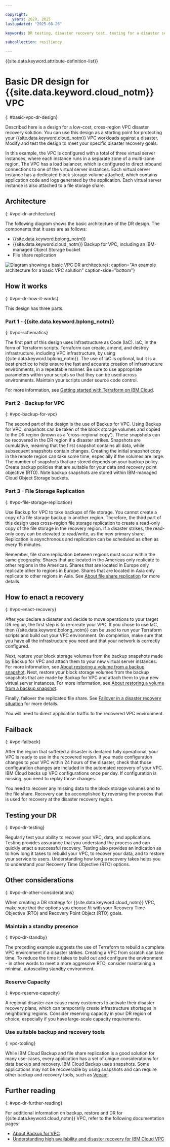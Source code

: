 ```yaml
---

copyright:
   years: 2020, 2025
lastupdated: "2025-08-26"

keywords: DR testing, disaster recovery test, testing for a disaster scenario, dry test, switch over, DR simulation, vpc

subcollection: resiliency

---
```


{{site.data.keyword.attribute-definition-list}}

# Basic DR design for {{site.data.keyword.cloud_notm}} VPC
{: #basic-vpc-dr-design}

Described here is a design for a low-cost, cross-region VPC disaster recovery solution. You can use this design as a starting point for protecting your {{site.data.keyword.cloud_notm}} VPC workloads against a disaster. Modify and test the design to meet your specific disaster recovery goals.

In this example, the VPC is configured with a total of three virtual server instances, where each instance runs in a separate zone of a multi-zone region. The VPC has a load balancer, which is configured to direct inbound connections to one of the virtual server instances. Each virtual server instance has a dedicated block storage volume attached, which contains application code and logs generated by the application. Each virtual server instance is also attached to a file storage share.

## Architecture
{: #vpc-dr-architecture}

The following diagram shows the basic architecture of the DR design. The components that it uses are as follows:

* {{site.data.keyword.bplong_notm}}
* {{site.data.keyword.cloud_notm}} Backup for VPC, including an IBM-managed Object Storage bucket
* File share replication

![Diagram showing a basic VPC DR architecture](images/simple-vpc-dr-arch.svg "An example architecture for a basic VPC solution"){: caption="An example architecture for a basic VPC solution" caption-side="bottom"}


## How it works
{: #vpc-dr-how-it-works}

This design has three parts.

### Part 1 - {{site.data.keyword.bplong_notm}}
{: #vpc-schematics}

The first part of this design uses Infrastructure as Code (IaC). IaC, in the form of Terraform scripts. Terraform can create, amend, and destroy infrastructure, including VPC infrastructure, by using {{site.data.keyword.bplong_notm}}. The use of IaC is optional, but it is a best practice to help ensure the fast and accurate creation of infrastructure environments, in a repeatable manner. Be sure to use appropriate parameters within your scripts so that they can be used across environments. Maintain your scripts under source code control.

For more information, see [Getting started with Terraform on IBM Cloud](/docs/ibm-cloud-provider-for-terraform?topic=ibm-cloud-provider-for-terraform-getting-started).

### Part 2 - Backup for VPC
{: #vpc-backup-for-vpc}

The second part of the design is the use of Backup for VPC. Using Backup for VPC, snapshots can be taken of the block storage volumes and copied to the DR region (known as a 'cross-regional copy'). These snapshots can be recovered in the DR region if a disaster strikes. Snapshots are cumulative, meaning that the first snapshot contains all data, while subsequent snapshots contain changes. Creating the initial snapshot copy in the remote region can take some time, especially if the volumes are large. The number of snapshots that are stored depends on your backup policy. Create backup policies that are suitable for your data and recovery point objective (RTO). Note backup snapshots are stored within IBM-managed Cloud Object Storage buckets.

### Part 3 - File Storage Replication
{: #vpc-file-storage-replication}

Use Backup for VPC to take backups of file storage. You cannot create a copy of a file storage backup in another region. Therefore, the third part of this design uses cross-region file storage replication to create a read-only copy of the file storage in the recovery region. If a disaster strikes, the read-only copy can be elevated to read/write, as the new primary share. Replication is asynchronous and replication can be scheduled as often as every 15 minutes.

Remember, file share replication between regions must occur within the same geography. Shares that are located in the Americas only replicate to other regions in the Americas. Shares that are located in Europe only replicate other to regions in Europe. Shares that are located in Asia only replicate to other regions in Asia. See [About file share replication](/docs/vpc?topic=vpc-file-storage-replication) for more details.

## How to enact a recovery
{: #vpc-enact-recovery}

After you declare a disaster and decide to move operations to your target DR region, the first step is to re-create your VPC. If you chose to use IaC, then {{site.data.keyword.bplong_notm}} can be used to run your Terraform scripts and build out your VPC environment. On completion, make sure that you have all the infrastructure you need and that your network is correctly configured.

Next, restore your block storage volumes from the backup snapshots made by Backup for VPC and attach them to your new virtual server instances. For more information, see [About restoring a volume from a backup snapshot](/docs/vpc?topic=vpc-baas-vpc-restore&interface=ui#baas-vpc-restore-concepts).
Next, restore your block storage volumes from the backup snapshots that are made by Backup for VPC and attach them to your new virtual server instances. For more information, see [About restoring a volume from a backup snapshot](/docs/vpc?topic=vpc-baas-vpc-restore&interface=ui#baas-vpc-restore-concepts).

Finally, failover the replicated file share. See [Failover in a disaster recovery situation](/docs/vpc?topic=vpc-file-storage-failover&interface=ui#fs-failover-dr) for more details.

You will need to direct application traffic to the recovered VPC environment.

## Failback
{: #vpc-failback}

After the region that suffered a disaster is declared fully operational, your VPC is ready to use in the recovered region. If you made configuration changes to your VPC within 24 hours of the disaster, check that those configuration changes are included in the automated recovery of your VPC. IBM Cloud backs up VPC configurations once per day. If configuration is missing, you need to replay those changes.

You need to recover any missing data to the block storage volumes and to the file share. Recovery can be accomplished by reversing the process that is used for recovery at the disaster recovery region.

## Testing your DR
{: #vpc-dr-testing}

Regularly test your ability to recover your VPC, data, and applications. Testing provides assurance that you understand the process and can quickly enact a successful recovery. Testing also provides an indication as to how long it takes to rebuild your VPC, to recover your data, and to restore your service to users. Understanding how long a recovery takes helps you to understand your Recovery Time Objective (RTO) options.

## Other considerations
{: #vpc-dr-other-considerations}

When creating a DR strategy for {{site.data.keyword.cloud_notm}} VPC, make sure that the options you choose fit with your Recovery Time Objective (RTO) and Recovery Point Object (RTO) goals.

### Maintain a standby presence
{: #vpc-dr-standby}

The preceding example suggests the use of Terraform to rebuild a complete VPC environment if a disaster strikes. Creating a VPC from scratch can take time. To reduce the time it takes to build out and configure the environment - in other words to meet a more aggressive RTO, consider maintaining a minimal, autoscaling standby environment.

### Reserve Capacity
{: #vpc-reserve-capacity}

A regional disaster can cause many customers to activate their disaster recovery plans, which can temporarily create infrastructure shortages in neighboring regions. Consider reserving capacity in your DR region of choice, especially if you have large-scale capacity requirements.

### Use suitable backup and recovery tools
{: vpc-tooling}

While IBM Cloud Backup and file share replication is a good solution for many use-cases, every application has a set of unique considerations for data backup and recovery. IBM Cloud Backup uses snapshots. Some applications may not be recoverable by using snapshots and can require other backup and recovery tools, such as [Veeam](/docs/vpc?topic=vpc-about-veeam&interface=ui).

## Further reading
{: #vpc-dr-further-reading}

For additional information on backup, restore and DR for {{site.data.keyword.cloud_notm}} VPC, refer to the following documentation pages:

* [About Backup for VPC](/docs/vpc?topic=vpc-backup-service-about&interface=ui)
* [Understanding high availability and disaster recovery for IBM Cloud VPC](/docs/vpc?topic=vpc-ha-dr-vpc&interface=ui)
